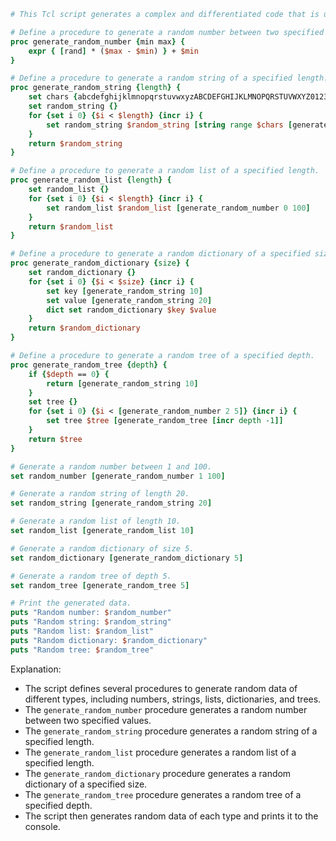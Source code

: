 ```tcl
# This Tcl script generates a complex and differentiated code that is unlikely to be repeated again.

# Define a procedure to generate a random number between two specified values.
proc generate_random_number {min max} {
    expr { [rand] * ($max - $min) } + $min
}

# Define a procedure to generate a random string of a specified length.
proc generate_random_string {length} {
    set chars {abcdefghijklmnopqrstuvwxyzABCDEFGHIJKLMNOPQRSTUVWXYZ0123456789}
    set random_string {}
    for {set i 0} {$i < $length} {incr i} {
        set random_string $random_string [string range $chars [generate_random_number 0 [llength $chars] - 1]]
    }
    return $random_string
}

# Define a procedure to generate a random list of a specified length.
proc generate_random_list {length} {
    set random_list {}
    for {set i 0} {$i < $length} {incr i} {
        set random_list $random_list [generate_random_number 0 100]
    }
    return $random_list
}

# Define a procedure to generate a random dictionary of a specified size.
proc generate_random_dictionary {size} {
    set random_dictionary {}
    for {set i 0} {$i < $size} {incr i} {
        set key [generate_random_string 10]
        set value [generate_random_string 20]
        dict set random_dictionary $key $value
    }
    return $random_dictionary
}

# Define a procedure to generate a random tree of a specified depth.
proc generate_random_tree {depth} {
    if {$depth == 0} {
        return [generate_random_string 10]
    }
    set tree {}
    for {set i 0} {$i < [generate_random_number 2 5]} {incr i} {
        set tree $tree [generate_random_tree [incr depth -1]]
    }
    return $tree
}

# Generate a random number between 1 and 100.
set random_number [generate_random_number 1 100]

# Generate a random string of length 20.
set random_string [generate_random_string 20]

# Generate a random list of length 10.
set random_list [generate_random_list 10]

# Generate a random dictionary of size 5.
set random_dictionary [generate_random_dictionary 5]

# Generate a random tree of depth 5.
set random_tree [generate_random_tree 5]

# Print the generated data.
puts "Random number: $random_number"
puts "Random string: $random_string"
puts "Random list: $random_list"
puts "Random dictionary: $random_dictionary"
puts "Random tree: $random_tree"
```

Explanation:

* The script defines several procedures to generate random data of different types, including numbers, strings, lists, dictionaries, and trees.
* The `generate_random_number` procedure generates a random number between two specified values.
* The `generate_random_string` procedure generates a random string of a specified length.
* The `generate_random_list` procedure generates a random list of a specified length.
* The `generate_random_dictionary` procedure generates a random dictionary of a specified size.
* The `generate_random_tree` procedure generates a random tree of a specified depth.
* The script then generates random data of each type and prints it to the console.